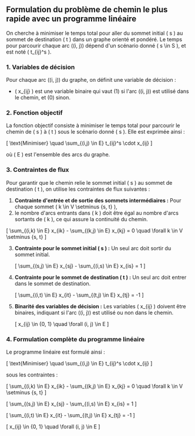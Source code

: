 ## Formulation du problème de chemin le plus rapide avec un programme linéaire

On cherche à minimiser le temps total pour aller du sommet initial \( s \) au sommet de destination \( t \) dans un graphe orienté et pondéré.
Le temps pour parcourir chaque arc \((i, j)\) dépend d'un scénario donné \( s \in S \), et est noté \( t_{ij}^s \).

### 1. Variables de décision
Pour chaque arc \((i, j)\) du graphe, on définit une variable de décision :
- \( x_{ij} \) est une variable binaire qui vaut \(1\) si l'arc \((i, j)\) est utilisé dans le chemin, et \(0\) sinon.

### 2. Fonction objectif
La fonction objectif consiste à minimiser le temps total pour parcourir le chemin de \( s \) à \( t \) sous le scénario donné \( s \). Elle est exprimée ainsi :

\[
\text{Minimiser} \quad \sum_{(i,j) \in E} t_{ij}^s \cdot x_{ij}
\]

où \( E \) est l'ensemble des arcs du graphe.

### 3. Contraintes de flux
Pour garantir que le chemin relie le sommet initial \( s \) au sommet de destination \( t \), on utilise les contraintes de flux suivantes :

1. **Contrainte d'entrée et de sortie des sommets intermédiaires :** Pour chaque sommet \( k \in V \setminus \{s, t\} \),
2.  le nombre d'arcs entrants dans \( k \) doit être égal au nombre d'arcs sortants de \( k \), ce qui assure la continuité du chemin.

   \[
   \sum_{(i,k) \in E} x_{ik} - \sum_{(k,j) \in E} x_{kj} = 0 \quad \forall k \in V \setminus \{s, t\}
   \]

3. **Contrainte pour le sommet initial \( s \) :** Un seul arc doit sortir du sommet initial.

   \[
   \sum_{(s,j) \in E} x_{sj} - \sum_{(i,s) \in E} x_{is} = 1
   \]

4. **Contrainte pour le sommet de destination \( t \) :** Un seul arc doit entrer dans le sommet de destination.

   \[
   \sum_{(i,t) \in E} x_{it} - \sum_{(t,j) \in E} x_{tj} = -1
   \]

5. **Binarité des variables de décision :** Les variables \( x_{ij} \) doivent être binaires, indiquant si l'arc \((i, j)\) est utilisé ou non dans le chemin.

   \[
   x_{ij} \in \{0, 1\} \quad \forall (i, j) \in E
   \]

### 4. Formulation complète du programme linéaire

Le programme linéaire est formulé ainsi :

\[
\text{Minimiser} \quad \sum_{(i,j) \in E} t_{ij}^s \cdot x_{ij}
\]

sous les contraintes :

\[
\sum_{(i,k) \in E} x_{ik} - \sum_{(k,j) \in E} x_{kj} = 0 \quad \forall k \in V \setminus \{s, t\}
\]

\[
\sum_{(s,j) \in E} x_{sj} - \sum_{(i,s) \in E} x_{is} = 1
\]

\[
\sum_{(i,t) \in E} x_{it} - \sum_{(t,j) \in E} x_{tj} = -1
\]

\[
x_{ij} \in \{0, 1\} \quad \forall (i, j) \in E
\]

